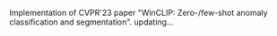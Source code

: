 Implementation of CVPR'23 paper "WinCLIP: Zero-/few-shot anomaly classification and segmentation". 
updating...
